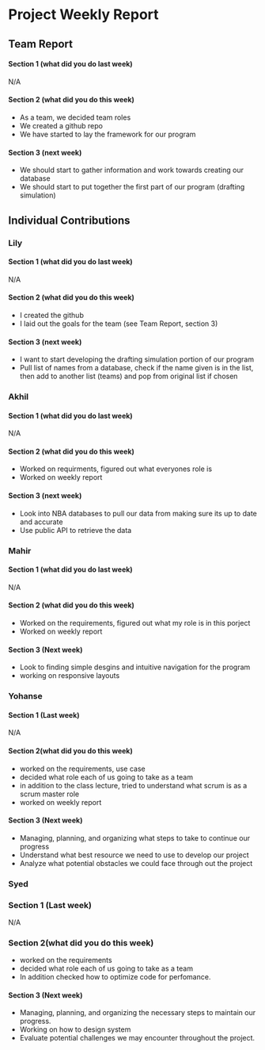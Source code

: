 # Project Weekly Report
## Team Report
#### Section 1 (what did you do last week)
N/A
#### Section 2 (what did you do this week)
* As a team, we decided team roles
* We created a github repo
* We have started to lay the framework for our program
#### Section 3 (next week)
* We should start to gather information and work towards creating our database
* We should start to put together the first part of our program (drafting simulation)
## Individual Contributions
### Lily
#### Section 1 (what did you do last week)
N/A
#### Section 2 (what did you do this week)
* I created the github
* I laid out the goals for the team (see Team Report, section 3)
#### Section 3 (next week)
* I want to start developing the drafting simulation portion of our program
* Pull list of names from a database, check if the name given is in the list, then add to another list (teams) and pop from original list if chosen
### Akhil
#### Section 1 (what did you do last week)
N/A
#### Section 2 (what did you do this week)
* Worked on requirments, figured out what everyones role is
* Worked on weekly report
#### Section 3 (next week)
* Look into NBA databases to pull our data from making sure its up to date and accurate
* Use public API to retrieve the data
### Mahir
#### Section 1 (what did you do last week) 
N/A
#### Section 2 (what did you do this week) 
* Worked on the requirements, figured out what my role is in this porject 
* Worked on weekly report
#### Section 3 (Next week)
* Look to finding simple desgins and intuitive navigation for the program
* working on responsive layouts 
### Yohanse
#### Section 1 (Last week)
N/A
#### Section 2(what did you do this week)
* worked on the requirements, use case
* decided what role each of us going to take as a team
* in addition to the class lecture, tried to understand what scrum is as a scrum master role
* worked on weekly report
#### Section 3 (Next week)
* Managing, planning, and organizing what steps to take to continue our progress
* Understand what best resource we need to use to develop our project
* Analyze what potential obstacles we could face through out the project
### Syed 
### Section 1 (Last week)
N/A
### Section 2(what did you do this week)
* worked on the requirements
* decided what role each of us going to take as a team
* In addition checked how to optimize code for perfomance.
#### Section 3 (Next week)
* Managing, planning, and organizing the necessary steps to maintain our progress.
* Working on how to design system 
* Evaluate potential challenges we may encounter throughout the project.
